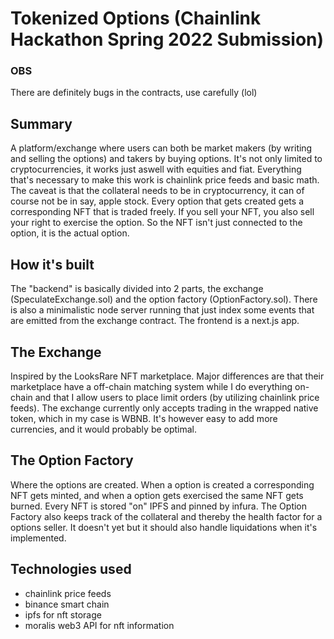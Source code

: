 # Tokenized Options (Chainlink Hackathon Spring 2022 Submission)
### OBS
There are definitely bugs in the contracts, use carefully (lol)

## Summary

A platform/exchange where users can both be market makers (by writing and selling the options) and takers by buying options. It's not only limited to cryptocurrencies, it works just aswell with equities and fiat. Everything that's necessary to make this work is chainlink price feeds and basic math. The caveat is that the collateral needs to be in cryptocurrency, it can of course not be in say, apple stock. Every option that gets created gets a corresponding NFT that is traded freely. If you sell your NFT, you also sell your right to exercise the option. So the NFT isn't just connected to the option, it is the actual option.

## How it's built

The "backend" is basically divided into 2 parts, the exchange (SpeculateExchange.sol) and the option factory (OptionFactory.sol). There is also a minimalistic node server running that just index some events that are emitted from the exchange contract. The frontend is a next.js app.

## The Exchange

Inspired by the LooksRare NFT marketplace. Major differences are that their marketplace have a off-chain matching system while I do everything on-chain and that I allow users to place limit orders (by utilizing chainlink price feeds). The exchange currently only accepts trading in the wrapped native token, which in my case is WBNB. It's however easy to add more currencies, and it would probably be optimal.

## The Option Factory

Where the options are created. When a option is created a corresponding NFT gets minted, and when a option gets exercised the same NFT gets burned. Every NFT is stored "on" IPFS and pinned by infura. The Option Factory also keeps track of the collateral and thereby the health factor for a options seller. It doesn't yet but it should also handle liquidations when it's implemented.

## Technologies used

- chainlink price feeds
- binance smart chain
- ipfs for nft storage
- moralis web3 API for nft information

